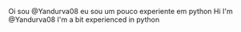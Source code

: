 Oi sou @Yandurva08 eu sou um pouco experiente em python
Hi I'm @Yandurva08 I'm a bit experienced in python
<!---
Yandurva08/Yandurva08 is a ✨ special ✨ repository because its `README.md` (this file) appears on your GitHub profile.
You can click the Preview link to take a look at your changes.
--->
